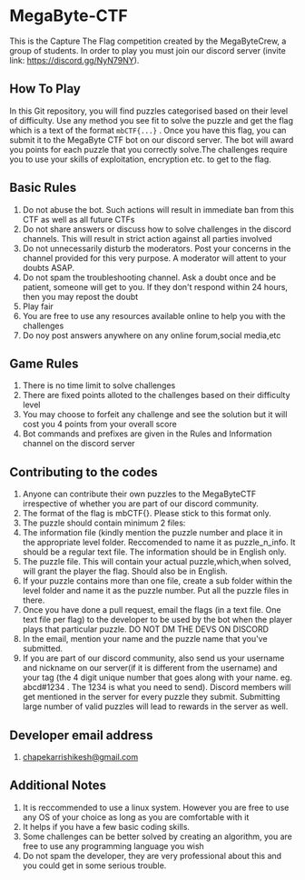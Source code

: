 # MegaByte-CTF
This is the Capture The Flag competition created by the MegaByteCrew, a group of students. In order to play you must join our discord server (invite link: https://discord.gg/NyN79NY).

## How To Play 
In this Git repository, you will find puzzles categorised based on their level of difficulty. Use any method you see fit to solve the puzzle and get the flag which is a text of the format `mbCTF{...}` . Once you have this flag, you can submit it to the MegaByte CTF bot on our discord server. The bot will award you points for each puzzle that you correctly solve.The challenges require you to use your skills of exploitation, encryption etc. to get to the flag. 

## Basic Rules

1. Do not abuse the bot. Such actions will result in immediate ban from this CTF as well as all future CTFs
2. Do not share answers or discuss how to solve challenges in the discord channels. This will result in strict action against all parties involved
3. Do not unnecessarily disturb the moderators. Post your concerns in the channel provided for this very purpose. A moderator will attent to your doubts ASAP. 
4. Do not spam the troubleshooting channel. Ask a doubt once and be patient, someone will get to you. If they don't respond within 24 hours, then you may repost the doubt
5. Play fair
6. You are free to use any resources available online to help you with the challenges
7. Do noy post answers anywhere on any online forum,social media,etc

## Game Rules

1. There is no time limit to solve challenges
2. There are fixed points alloted to the challenges based on their difficulty level
3. You may choose to forfeit any challenge and see the solution but it will cost you 4 points from your overall score
4. Bot commands and prefixes are given in the Rules and Information channel on the discord server

## Contributing to the codes

1. Anyone can contribute their own puzzles to the MegaByteCTF irrespective of whether you are part of our discord community.
2. The format of the flag is mbCTF{<flag>}. Please stick to this format only.
3. The puzzle should contain minimum 2 files: 
  1. The information file (kindly mention the puzzle number and place it in the appropriate level folder. Reccomended to name it as puzzle_n_info. It should be a regular text file. The information should be in English only. 
  2. The puzzle file. This will contain your actual puzzle,which,when solved, will grant the player the flag. Should also be in English.
4. If your puzzle contains more than one file, create a sub folder within the level folder and name it as the puzzle number. Put all the puzzle files in there. 
5. Once you have done a pull request, email the flags (in a text file. One text file per flag) to the developer to be used by the bot when the player plays that particular puzzle. DO NOT DM THE DEVS ON DISCORD
6. In the email, mention your name and the puzzle name that you've submitted.
7. If you are part of our discord community, also send us your username and nickname on our server(if it is different from the username) and your tag (the 4 digit unique number that goes along with your name. eg. abcd#1234 . The 1234 is what you need to send). Discord members will get mentioned in the server for every puzzle they submit. Submitting large number of valid puzzles will lead to rewards in the server as well.  

## Developer email address

1. chapekarrishikesh@gmail.com

## Additional Notes

1. It is reccommended to use a linux system. However you are free to use any OS of your choice as long as you are comfortable with it
2. It helps if you have a few basic coding skills.
3. Some challenges can be better solved by creating an algorithm, you are free to use any programming language you wish
4. Do not spam the developer, they are very professional about this and you could get in some serious trouble.
